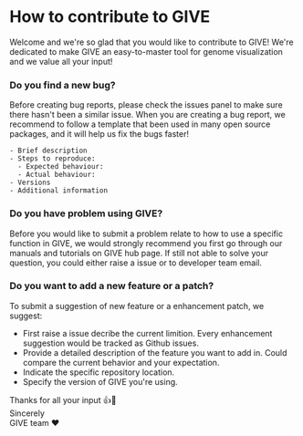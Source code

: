 # How to contribute to GIVE 
Welcome and we're so glad that you would like to contribute to GIVE! We're dedicated to make GIVE an easy-to-master tool for genome visualization and we value all your input!
### Do you find a new bug?
Before creating bug reports, please check the issues panel to make sure there hasn't been a similar issue. When you are creating a bug report,  we recommend to follow a template that been used in many open source packages, and it will help us fix the bugs faster! 
```
- Brief description 
- Steps to reproduce:
  - Expected behaviour:
  - Actual behaviour:
- Versions 
- Additional information
```
### Do you have problem using GIVE?
Before you would like to submit a problem relate to how to use a specific function in GIVE, we would strongly recommend you first go through our manuals and tutorials on GIVE hub page. If still not able to solve your question, you could either raise a issue or to developer team email. 

### Do you want to add a new feature or a patch?
To submit a suggestion of new feature or a enhancement patch, we suggest:
- First raise a issue decribe the current limition. Every enhancement suggestion would be tracked as Github issues. 
- Provide a detailed description of the feature you want to add in. Could compare the current behavior and your expectation.
- Indicate the specific repository location. 
- Specify the version of GIVE you're using. 

Thanks for all your input :+1::tada: <br>
Sincerely <br>
GIVE team :heart:
